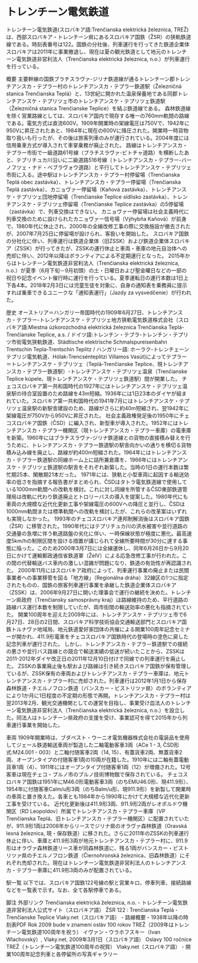 # トレンチーン電気鉄道

トレンチーン電気鉄道(スロバキア語:Trenčianska elektrická železnica, TREŽ)は、西部スロバキア・トレンチーン県にあるスロバキア国鉄（ŽSR）の狭軌鉄道線である。時刻表番号は122。国鉄の分社後、列車運行を行ってきた鉄道企業体スロバキアは2011年に事業撤退し、現在は夏の観光鉄道として地元のトレンチーン電気鉄道非営利法人（Trenčianska elektrická železnica, n.o.）が列車運行を行っている。

概要
主要幹線の国鉄ブラチスラヴァ-ジリナ鉄道線が通るトレンチーン郡トレンチアンスカ・テプラー村のトレンチアンスカ・テプラー鉄道駅（Železničná stanica Trenčianska Teplá）と、13世紀に開かれた温泉保養地である同郡トレンチアンスケ・テプリツェ市のトレンチアンスケ・テプリツェ鉄道駅（Železničná stanica Trenčianske Teplice）を結ぶ鉄道線である。
森林鉄道線を除く営業路線としては、スロバキア国内で現存する唯一の760mm軌間の路線である。電気方式は直流600V。1909年開業時の架線電圧は750Vで、1942年に950Vに昇圧されたあと、1984年に現在の600Vに降圧された。開業時一時貨物取り扱いも行ったが、その後は旅客列車のみが運行されている。2004年度には信用乗車方式が導入されて車掌乗務が廃止された。
路線はトレンチアンスカ・テプラー市街で一級道路61号線（ブラチスラヴァ-ビトチャ道路）を横断したあと、テプリチュカ川沿いに二級道路516号線（トレンチアンスカ・テプラー-バーノフツェ・ナド・ベブラヴォウ道路）と平行してトレンチアンスケ・テプリツェ市街に入る。途中駅はトレンチアンスカ・テプラー村停留場（Trenčianska Teplá obec zastávka）、トレンチアンスカ・テプラー停留場（Trenčianska Teplá zastávka）、カニョヴァー停留場（Kaňová zastávka）、トレンチアンスケ・テプリツェ団地停留場（Trenčianske Teplice sídlisko zastávka）、トレンチアンスケ・テプリツェ停留場（Trenčianske Teplice zastávka）の5停留場（zastávka）で、列車交換はできない。
カニョヴァー停留場は社会主義時代に列車交換のために設けられたカニョヴァー信号場（Výhybňa Kaňová）が前身で、1980年代に休止され、2000年の全線改修工事の際に交換施設が撤去されたが、2007年7月25日に停留場が設けられ、客扱いを開始した。
スロバキア国鉄の分社化に伴い、列車運行は鉄道企業体（旧ZSSK）および鉄道企業体スロバキア（ZSSK）が行ってきたが、ZSSKの運行休止と車両・車庫の地元自治体への売却に伴い、2012年以降はボランティアによる不定期運行となった。
2015年からはトレンチーン電気鉄道非営利法人（Trenčianska elektrická železnica, n.o.）が夏季（6月下旬－9月初頭）の土・日曜日および聖金曜日などの一部の祝日や記念イベント催行時に運行を行っている。夏季運転日の運行本数は1日上下各4本。2018年2月3日には児童生徒を対象に、自身の通知表を乗務員に提示すれば乗車できるユニークな「通知表運行」（Jazdy za vysvedčenie）が行われた。

歴史
オーストリア＝ハンガリー帝国時代の1909年6月27日、トレンチアンスカ・テプラー-トレンチアンスケ・テプリツェ地方狭軌電気鉄道株式会社（スロバキア語:Miestna úzkorozchodná elektrická železnica Trenčianska Teplá-Trenčianske Teplice, a.s. / ドイツ語:トレンチン・テプラ-トレンチン・テプリツ市街電気狭軌鉄道、Städtische elektrische Schmalspureisenbahn Trentschin Tepla-Trentschin Teplitz / ハンガリー語: ホーラク-トレンチェーンテプリジ電気軌道、Hólak-Trencsénteplitzi Villamos Vasút)によってテプラー＝トレンチアンスケ・テプリツェ（Teplá-Trenčianske Teplice、現トレンチアンスカ・テプラー鉄道駅）-トレンチアンスケ・テプリツェ温泉（Trenčianske Teplice kúpele、現トレンチアンスケ・テプリツェ鉄道駅）間が開業した。
チェコスロバキア第一共和国時代の1927年にはトレンチアンスケ・テプリツェ温泉駅の待合室設置のため路線を43m短縮。1936年には1日23本のダイヤが組まれていた。スロバキア第一共和国時代の1941年7月にはトレンチアンスケ・テプリツェ温泉駅の新駅舎建設のため、路線がさらに約40m短縮され、翌1942年に架線電圧が750Vから950Vに昇圧された。
社会主義政権発足後の1950年にチェコスロバキア国鉄（ČSD）に編入され、新型車が導入された。1952年にはトレンチアンスカ・テプラー機関区（現トレンチアンスカ・テプラー車庫）の電車庫を新築。1960年にはブラチスラヴァ-ジリナ鉄道線との貨物の直接積み替えを行うために、トレンチアンスカ・テプラー鉄道駅の駅舎向かいの通りを横切る貨物積み込み線を廃止し、路線が約400m短縮された。1964年にはトレンチアンスカ・テプラー鉄道駅の同線ホーム上に詰所兼倉庫を、1966年にはトレンチアンスケ・テプリツェ鉄道駅の駅舎をそれぞれ新築した。当時の1日の運行本数は繁忙期25本、閑散期21本だった。
1971年には、狭軌と小型車両に起因する輸送効率の低さを指摘する報告書がまとめられ、ČSDはタトラ電気鉄道線で使用している1000mm軌間への改軌を検討。これに対し同線を所管するČSD東部鉄道管理局は改軌に代わり鉄道廃止とトロリーバスの導入を提案した。1980年代にも車両の大規模な近代化更新工事や架線電圧の600Vへの降圧と並行し、ČSDは1000mm軌間または標準軌間への改軌を検討したが、これらの改革案はいずれも実現しなかった。
1993年のチェコスロバキア連邦制解消後はスロバキア国鉄（ŽSR）に移管された。1990年代にはテプリチュカ川の洪水被害や並行道路の交通量の急増に伴う軌道路盤の劣化に伴い、一時保線状態が極度に悪化。最高速度5km/hの制限区間を設ける措置が講じられて全線所要時間が30分に達する事態に陥った。このため2000年3月7日には全線運休し、同年6月26日から9月20日にかけて運輸郵政通信省鉄道軍（ŽelV）による応急改修工事が行われた。この間の代替輸送バス車内の激しい混雑が問題になり、鉄道の有効性が再認識された。
2000年11月にはスロバキア政府によって、列車運行事業の廃止または民間事業者への事業移管を図る「地方線」（Regionálna dráha）32線区の1つに指定されたものの、国鉄の旅客列車運行事業を承継した鉄道企業体スロバキア（ZSSK）は、2006年9月27日に開いた理事会で運行の継続を決めた。トレンチーン県政府（Trenčiansky samosprávny kraj）は路線維持のため、平行道路の路線バス運行本数を制限していたが、両市街間の輸送効率の悪化も指摘されていた。
開業100周年を迎えた2009年には、トレンチアンスケ・テプリツェ市で6月27日、28日の2日間、スロバキア科学技術協会交通輸送部門とスロバキア国鉄トルナヴァ地域局、地元鉄道愛好家団体の共催による開業100周年記念セミナーが開かれ、411.9形電車をチェコスロバキア国鉄時代の登場時の塗色に戻した記念列車が運行された。
しかし、トレンチアンスカ・テプラ－鉄道駅での接続の悪さや並行バス路線との競合で輸送実績の低迷が続いたことから、ZSSKは2011-2012年ダイヤ改正日の2011年12月10日付けで同線での列車運行を廃止した。
ZSSKの事業廃止後も駅および路線は引き続きスロバキア国鉄が保有管理しているが、ZSSK保有の車両およびトレンチアンスカ・テプラー車庫は、地元トレンチアンスカ・テプラー村に売却された。列車運行は2012年1月1日から保存森林鉄道・チエルノフロン鉄道（バンスカー・ビストリツァ県）のボランティアにより1か月に1日程度の不定期の形態で再開。トレンチアンスカ・テプラー村は翌2013年2月、観光交通機関としての運営を目指し、事業受け皿法人のトレンチーン電気鉄道非営利法人（Trenčianska elektrická železnica, n.o.）を設立した。同法人はトレンチーン県政府の支援を受け、事業認可を得て2015年から列車運行事業を開始した。

車両
1909年開業時は、ブダペスト・ウーニオ電気機器株式会社の電装品を使用してジェール鉄道輸送車両が製造した二軸電動客車3両（ACe 1 - 3, ČSD形式:M24.001 - 003）と二軸付随客車2両（14, 15）、有蓋貨車2両、無蓋貨車2両、オープンタイプの付随客車1両の10両が在籍した。1910年には二軸有蓋電動貨車1両（4）、1911年にはオープンタイプ付随客車1両（12）が増備された。12号客車は現在チェコ・ブルノ市のブルノ技術博物館で保存されている。
チェコスロバキア国鉄は1951年にM46.0形電動客車3両（のちEMU46.0形、現411.9形）、1954年に付随客車Calm/u形3両（のちBalm/u形、現911.9形）を新製して開業時の車両と置き換えた。各車とも1984年から1990年にかけて大規模な近代化更新工事を受けている。
近代化更新後は411.9形3両、911.9形2両がレオポルドウ機関区（RD Leopoldov）所属でトレンチアンスカ・テプラー車庫（VP Trenčianska Teplá、旧トレンチアンスカ・テプラー機関区）に配置されていたが、911.9形1両は2008年からリースでジリナ県のオラヴァ森林鉄道（Oravská lesná železnica, 現・保存鉄道）に移された。さらに2011年のZSSKの列車運行休止に伴い、車庫と411.9形3両が地元トレンチアンスカ・テプラー村に、911.9形はオラヴァ森林鉄道リース車が同森林鉄道に、残る1両がバンスカー・ビストリツァ県のチエルノフロン鉄道（Čiernohronská železnica、旧森林鉄道）にそれぞれ売却された。現在はトレンチーン電気鉄道非営利法人のトレンチアンスカ・テプラー車庫に411.9形3両のみが配置されている。

駅一覧
以下では、スロバキア国鉄122号線の駅と営業キロ、停車列車、接続路線などを一覧表で示す。なお、全て各駅停車である。

脚注
外部リンク
Trenčianska elektrická železnica, n.o. - トレンチーン電気鉄道非営利法人公式サイト（スロバキア語）
ŽSR 122 : Trenčianska Teplá - Trenčianske Teplice Vlaky.net（スロバキア語） - 路線概要・1938年以降の時刻表PDF
Rok 2009 bude v znamení osláv 100 rokov TREŽ（2009年はトレンチーン電気鉄道100周年を祝う） イヴァン・ウラホフスキー（Ivan Wlachovský）, Vlaky.net, 2009年3月1日（スロバキア語）
Oslavy 100 ročnice TREŽ（トレンチーン電気鉄道100周年の祝賀） Vlaky.net（スロバキア語） - 開業100周年記念列車と各停留所の写真ギャラリー